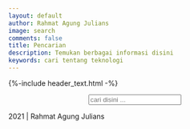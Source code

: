 ```yaml
---
layout: default
author: Rahmat Agung Julians
image: search
comments: false
title: Pencarian
description: Temukan berbagai informasi disini
keywords: cari tentang teknologi
---
```

{%-include header_text.html -%}
<div id="search-container">
  <center>
  <input type="text" id="search-input" class="form-control forsearch" placeholder="cari disini ..." />
  </center>
  <ul id="results-container"></ul>
</div>


<script src="{{ "/assets/js/search.min.js"  | relative_url }}" type="text/javascript"></script>
<script>
  SimpleJekyllSearch({
    searchInput: document.getElementById('search-input'),
    resultsContainer: document.getElementById('results-container'),
    json: '{{ site.baseurl }}/postingan.json',
    searchResultTemplate: '<li><a href="{url}?query={query}" title="{desc}" class="result">{title}</a></li>',
    noResultsText: 'Hasil tidak ditemukan',
    limit: 10,
    fuzzy: false,
    exclude: []
  });
</script>
<div class="row">
  <div class="col-sm-3 text-muted text-right small"></div>
  <p class="post-meta">2021 |  Rahmat Agung Julians</p>
</div>